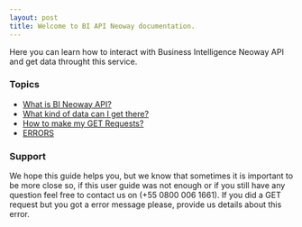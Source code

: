 ```yaml
---
layout: post
title: Welcome to BI API Neoway documentation.
---
```


Here you can learn how to interact with Business Intelligence Neoway API and get data throught this service.

### Topics

* [What is BI Neoway API?](https://bineoway.github.io/apiDocumentation/about)
* [What kind of data can I get there?](https://bineoway.github.io/apiDocumentation/biteam)
* [How to make my GET Requests?](https://bineoway.github.io/apiDocumentation/requests)
* [ERRORS](https://bineoway.github.io/apiDocumentation/errors)

### Support

We hope this guide helps you, but we know that sometimes it is important to be more close so, if this user guide was not enough or if you still have any question feel free to contact us on (+55 0800 006 1661).
If you did a GET request but you got a error message please, provide us details about this error.
